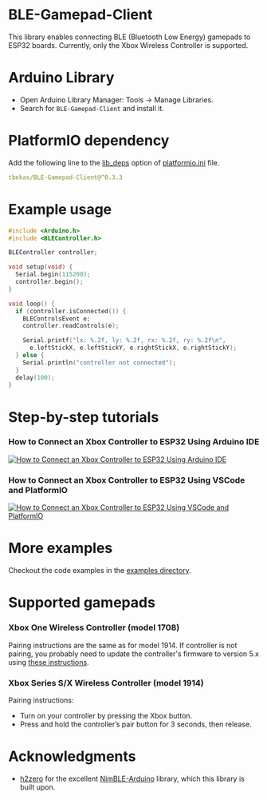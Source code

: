 # BLE-Gamepad-Client

This library enables connecting BLE (Bluetooth Low Energy) gamepads to ESP32 boards. Currently, only the Xbox Wireless
Controller is supported.

# Arduino Library

* Open Arduino Library Manager: Tools -> Manage Libraries.
* Search for `BLE-Gamepad-Client` and install it.

# PlatformIO dependency

Add the following line to
the [lib_deps](https://docs.platformio.org/en/latest/projectconf/sections/env/options/library/lib_deps.html) option
of [platformio.ini](https://docs.platformio.org/en/latest/projectconf/index.html) file.

```yaml
tbekas/BLE-Gamepad-Client@^0.3.3
```

# Example usage

```cpp
#include <Arduino.h>
#include <BLEController.h>

BLEController controller;

void setup(void) {
  Serial.begin(115200);
  controller.begin();
}

void loop() {
  if (controller.isConnected()) {
    BLEControlsEvent e;
    controller.readControls(e);

    Serial.printf("lx: %.2f, ly: %.2f, rx: %.2f, ry: %.2f\n",
      e.leftStickX, e.leftStickY, e.rightStickX, e.rightStickY);
  } else {
    Serial.println("controller not connected");
  }
  delay(100);
}
```

# Step-by-step tutorials

### How to Connect an Xbox Controller to ESP32 Using Arduino IDE
[![How to Connect an Xbox Controller to ESP32 Using Arduino IDE](https://img.youtube.com/vi/5oH3JBZrI9c/mqdefault.jpg)](https://www.youtube.com/watch?v=5oH3JBZrI9c)

### How to Connect an Xbox Controller to ESP32 Using VSCode and PlatformIO
[![How to Connect an Xbox Controller to ESP32 Using VSCode and PlatformIO](https://img.youtube.com/vi/eePqTX-07oo/mqdefault.jpg)](https://www.youtube.com/watch?v=eePqTX-07oo)

# More examples

Checkout the code examples in
the [examples directory](https://github.com/tbekas/BLE-Gamepad-Client/tree/0.3.3/examples).

# Supported gamepads

### Xbox One Wireless Controller (model 1708)

Pairing instructions are the same as for model 1914. If controller is not pairing, you probably need to
update the controller's firmware to version 5.x
using [these instructions](https://support.xbox.com/en-US/help/hardware-network/controller/update-xbox-wireless-controller).

### Xbox Series S/X Wireless Controller (model 1914)

Pairing instructions:

* Turn on your controller by pressing the Xbox button.
* Press and hold the controller’s pair button for 3 seconds, then release.

# Acknowledgments

* [h2zero](https://github.com/h2zero) for the excellent [NimBLE-Arduino](https://github.com/h2zero/NimBLE-Arduino) library, which
  this library is built upon.
